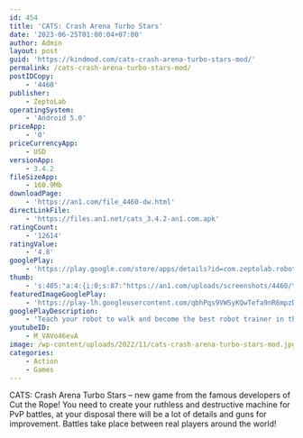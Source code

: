 ```yaml
---
id: 454
title: 'CATS: Crash Arena Turbo Stars'
date: '2023-06-25T01:00:04+07:00'
author: Admin
layout: post
guid: 'https://kindmod.com/cats-crash-arena-turbo-stars-mod/'
permalink: /cats-crash-arena-turbo-stars-mod/
postIDCopy:
    - '4460'
publisher:
    - ZeptoLab
operatingSystem:
    - 'Android 5.0'
priceApp:
    - '0'
priceCurrencyApp:
    - USD
versionApp:
    - 3.4.2
fileSizeApp:
    - 160.9Mb
downloadPage:
    - 'https://an1.com/file_4460-dw.html'
directLinkFile:
    - 'https://files.an1.net/cats_3.4.2-an1.com.apk'
ratingCount:
    - '12614'
ratingValue:
    - '4.8'
googlePlay:
    - 'https://play.google.com/store/apps/details?id=com.zeptolab.robotics'
thumb:
    - 's:405:"a:4:{i:0;s:87:"https://an1.com/uploads/screenshots/4460/thumbs/cats-crash-arena-turbo-stars-93336.webp";i:1;s:88:"https://an1.com/uploads/screenshots/4460/thumbs/cats-crash-arena-turbo-stars-255880.webp";i:2;s:88:"https://an1.com/uploads/screenshots/4460/thumbs/cats-crash-arena-turbo-stars-695429.webp";i:3;s:88:"https://an1.com/uploads/screenshots/4460/thumbs/cats-crash-arena-turbo-stars-829647.webp";}";'
featuredImageGooglePlay:
    - 'https://play-lh.googleusercontent.com/qbhPqs9VWSyKQwTefa9nR6mpzDZ1C2f9Lltt7sV6KDXIMrCnN2T0YV_gaSPRRjFJsLQ'
googlePlayDescription:
    - 'Teach your robot to walk and become the best robot trainer in the world! Teach your robot to fight and battle against real players!Welcome to a new hit from C.A.T.S.: Crash Arena Turbo Stars and Cut the Rope creators — Robotics! Build your own battle robot from various spare parts, then program it to walk and fight. Watch it clash with real players from all over the world in hilarious physics-based battles. Unlock new details, arenas and more!.- Hilarious robot teaching mechanic: by dragging parts of the robot in different directions, players create complex movements that the robot repeats.'
youtubeID:
    - M_VAVo46evA
image: /wp-content/uploads/2022/11/cats-crash-arena-turbo-stars-mod.jpg
categories:
    - Action
    - Games
---
```


CATS: Crash Arena Turbo Stars – new game from the famous developers of Cut the Rope! You need to create your ruthless and destructive machine for PvP battles, at your disposal there will be a lot of details and guns for improvement. Battles take place between real players around the world!